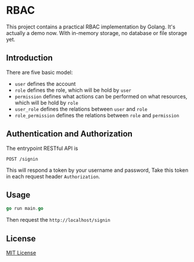 # RBAC

This project contains a practical RBAC implementation by Golang. It's actually a demo now.
With in-memory storage, no database or file storage yet.

## Introduction
There are five basic model:

- `user` defines the account
- `role` defines the role, which will be hold by `user`
- `permission` defines what actions can be performed on what resources, which will be hold by `role`
- `user_role` defines the relations between `user` and `role`
- `role_permission` defines the relations between `role` and `permission`

## Authentication and Authorization
The entrypoint RESTful API is

```
POST /signin
```

This will respond a token by your username and password, Take this token in each request header `Authorization`. 

## Usage
```go
go run main.go
```

Then request the `http://localhost/signin`

## License
[MIT License](LICENSE)